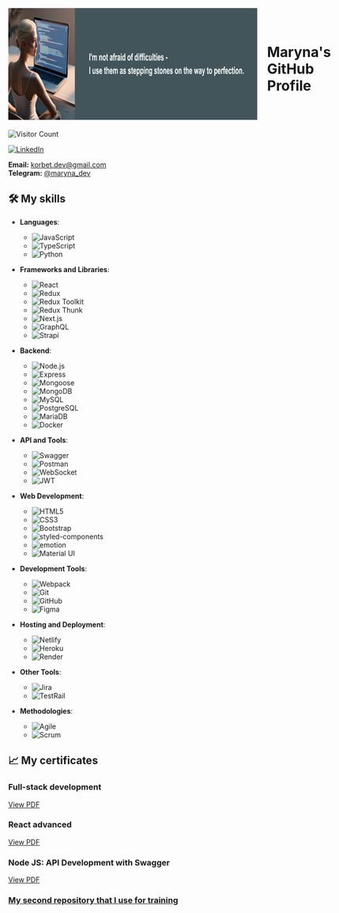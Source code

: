 <div style="display: flex; align-items: center; margin-bottom: 20px;">
 <img src="./images/profile-image.jpg" alt="Profile image" width="846" height="226" style="margin-right: 20px;"/>
 <h1>Maryna's GitHub Profile</h1> 
 </div>

![Visitor Count](https://komarev.com/ghpvc/?username=maryna-korbet&color=blue)

[![LinkedIn](https://img.shields.io/badge/LinkedIn-Connect-blue)](https://www.linkedin.com/in/maryna-korbet)

**Email:** korbet.dev@gmail.com  
**Telegram:** [@maryna_dev](https://t.me/maryna_dev)

## 🛠️ My skills

- **Languages**:

  - ![JavaScript](https://img.shields.io/badge/JavaScript-%23323330.svg?style=flat&logo=javascript&logoColor=%23F7DF1E)
  - ![TypeScript](https://img.shields.io/badge/TypeScript-%232B7489.svg?style=flat&logo=typescript&logoColor=white)
  - ![Python](https://img.shields.io/badge/Python-%233776AB.svg?style=flat&logo=python&logoColor=white)

- **Frameworks and Libraries**:

  - ![React](https://img.shields.io/badge/React-%2361DAFB.svg?style=flat&logo=react&logoColor=white)
  - ![Redux](https://img.shields.io/badge/Redux-%23593d88.svg?style=flat&logo=redux&logoColor=white)
  - ![Redux Toolkit](https://img.shields.io/badge/Redux_Toolkit-%23593d88.svg?style=flat&logo=redux&logoColor=white)
  - ![Redux Thunk](https://img.shields.io/badge/Redux_Thunk-%23593d88.svg?style=flat&logo=redux&logoColor=white)
  - ![Next.js](https://img.shields.io/badge/Next.js-%23000000.svg?style=flat&logo=next.js&logoColor=white)
  - ![GraphQL](https://img.shields.io/badge/GraphQL-%e10098.svg?style=flat&logo=graphql&logoColor=white)
  - ![Strapi](https://img.shields.io/badge/Strapi-%23eb4d4b.svg?style=flat&logo=strapi&logoColor=white)

- **Backend**:

  - ![Node.js](https://img.shields.io/badge/Node.js-%2343853D.svg?style=flat&logo=node.js&logoColor=white)
  - ![Express](https://img.shields.io/badge/Express-%23404d59.svg?style=flat&logo=express&logoColor=white)
  - ![Mongoose](https://img.shields.io/badge/Mongoose-%2366ff66.svg?style=flat&logo=mongoose&logoColor=black)
  - ![MongoDB](https://img.shields.io/badge/MongoDB-%2347A248.svg?style=flat&logo=mongodb&logoColor=white)
  - ![MySQL](https://img.shields.io/badge/MySQL-%234479A1.svg?style=flat&logo=mysql&logoColor=white)
  - ![PostgreSQL](https://img.shields.io/badge/PostgreSQL-%23373737.svg?style=flat&logo=postgresql&logoColor=white)
  - ![MariaDB](https://img.shields.io/badge/MariaDB-%23172A4F.svg?style=flat&logo=mariadb&logoColor=white)
  - ![Docker](https://img.shields.io/badge/Docker-%230db7ed.svg?style=flat&logo=docker&logoColor=white)

- **API and Tools**:

  - ![Swagger](https://img.shields.io/badge/Swagger-%23504F5C.svg?style=flat&logo=swagger&logoColor=white)
  - ![Postman](https://img.shields.io/badge/Postman-%23F76C6C.svg?style=flat&logo=postman&logoColor=white)
  - ![WebSocket](https://img.shields.io/badge/WebSocket-%23000000.svg?style=flat&logo=websocket&logoColor=white)
  - ![JWT](https://img.shields.io/badge/JWT-%23292E2E.svg?style=flat&logo=json-web-tokens&logoColor=white)

- **Web Development**:

  - ![HTML5](https://img.shields.io/badge/HTML5-%23E34F26.svg?style=flat&logo=html5&logoColor=white)
  - ![CSS3](https://img.shields.io/badge/CSS3-%231572B6.svg?style=flat&logo=css3&logoColor=white)
  - ![Bootstrap](https://img.shields.io/badge/Bootstrap-%23563D7C.svg?style=flat&logo=bootstrap&logoColor=white)
  - ![styled-components](https://img.shields.io/badge/styled_components-%23DB7093.svg?style=flat&logo=styled-components&logoColor=white)
  - ![emotion](https://img.shields.io/badge/emotion-%23DB7093.svg?style=flat&logo=emotion&logoColor=white)
  - ![Material UI](https://img.shields.io/badge/Material_UI-%230081CB.svg?style=flat&logo=material-ui&logoColor=white)

- **Development Tools**:

  - ![Webpack](https://img.shields.io/badge/Webpack-%235663FF.svg?style=flat&logo=webpack&logoColor=white)
  - ![Git](https://img.shields.io/badge/Git-%23F05032.svg?style=flat&logo=git&logoColor=white)
  - ![GitHub](https://img.shields.io/badge/GitHub-%23121011.svg?style=flat&logo=github&logoColor=white)
  - ![Figma](https://img.shields.io/badge/Figma-%23233535.svg?style=flat&logo=figma&logoColor=white)

- **Hosting and Deployment**:

  - ![Netlify](https://img.shields.io/badge/Netlify-%23000000.svg?style=flat&logo=netlify&logoColor=white)
  - ![Heroku](https://img.shields.io/badge/Heroku-%23430098.svg?style=flat&logo=heroku&logoColor=white)
  - ![Render](https://img.shields.io/badge/Render-%23000000.svg?style=flat&logo=render&logoColor=white)

- **Other Tools**:

  - ![Jira](https://img.shields.io/badge/Jira-%2300058F.svg?style=flat&logo=jira&logoColor=white)
  - ![TestRail](https://img.shields.io/badge/TestRail-%23344F5A.svg?style=flat&logo=testrail&logoColor=white)

- **Methodologies**:
  - ![Agile](https://img.shields.io/badge/Agile-%231B5E20.svg?style=flat&logo=agile&logoColor=white)
  - ![Scrum](https://img.shields.io/badge/Scrum-%23000000.svg?style=flat&logo=scrum&logoColor=white)

## 📈 My certificates

### Full-stack development

[View PDF](https://drive.google.com/file/d/1PpcL3swBuMmHbz5jVImH56rRCSVCwECe/view?usp=sharing)

### React advanced

[View PDF](https://drive.google.com/file/d/1bf8Sks0uCWVe_3lKc5IqAM8YSa_Tt0d5/view?usp=sharing)

### Node JS: API Development with Swagger

[View PDF](https://drive.google.com/file/d/1SiExlG4Iioo24NrqB94numGbGkM2nVKT/view?usp=sharing)

### [My second repository that I use for training](https://github.com/KorbetMaryna)
